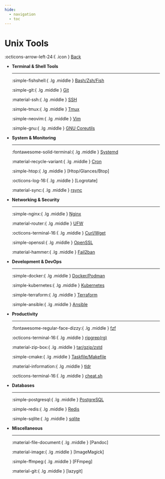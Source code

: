 ```yaml
---
hide:
  - navigation
  - toc
---
```

# Unix Tools

:octicons-arrow-left-24:{ .icon } [Back](../toc.md)

<div class="grid cards" markdown>

-   __Terminal & Shell Tools__

    ---

    :simple-fishshell:{ .lg .middle } [Bash/Zsh/Fish](shell.md)
    
    :simple-git:{ .lg .middle } [Git](git.md)
    
    :material-ssh:{ .lg .middle } [SSH](ssh.md)
    
    :simple-tmux:{ .lg .middle } [Tmux](tmux.md)
    
    :simple-neovim:{ .lg .middle } [Vim](../vim/index.md)
    
    :simple-gnu:{ .lg .middle } [GNU Coreutils](gnu.md)
  
-   __System & Monitoring__

    ---
    
    :fontawesome-solid-terminal:{ .lg .middle } [Systemd](systemd.md)

    :material-recycle-variant:{ .lg .middle } [Cron](cron.md)

    :simple-htop:{ .lg .middle } [Htop/Glances/Btop]

    :octicons-log-16:{ .lg .middle } [Logrotate]

    :material-sync:{ .lg .middle } [rsync](rsync.md)
  
-   __Networking & Security__

    ---
    
    :simple-nginx:{ .lg .middle } [Nginx](nginx.md)

    :material-router:{ .lg .middle } [UFW](ufw.md)

    :octicons-terminal-16:{ .lg .middle } [Curl/Wget](curl.md)

    :simple-openssl:{ .lg .middle } [OpenSSL](openssl.md)

    :material-hammer:{ .lg .middle } [Fail2ban](fail2ban.md)
  
-   __Development & DevOps__

    ---
    
    :simple-docker:{ .lg .middle } [Docker/Podman](docker.md)
    
    :simple-kubernetes:{ .lg .middle } [Kubernetes](kubernetes.md)
    
    :simple-terraform:{ .lg .middle } [Terraform](terraform.md)
    
    :simple-ansible:{ .lg .middle } [Ansible](ansible.md)
  
-   __Productivity__

    ---
    
    :fontawesome-regular-face-dizzy:{ .lg .middle } [fzf](fzf.md)

    :octicons-terminal-16:{ .lg .middle } [ripgrep(rg)](ripgrep.md)

    :material-zip-box:{ .lg .middle } [tar/gzip/zstd](compression.md)

    :simple-cmake:{ .lg .middle } [Taskfile/Makefile](makefile.md)

    :material-information:{ .lg .middle } [tldr](tldr.md)

    :octicons-terminal-16:{ .lg .middle } [cheat.sh](cheat.md)

-   __Databases__

    ---
    
    :simple-postgresql:{ .lg .middle } [PostgreSQL](postgresql.md)

    :simple-redis:{ .lg .middle } [Redis](redis.md)

    :simple-sqlite:{ .lg .middle } [sqlite](sqlite.md)

-   __Miscellaneous__

    ---
    
    :material-file-document:{ .lg .middle } [Pandoc]

    :material-image:{ .lg .middle } [ImageMagick]

    :simple-ffmpeg:{ .lg .middle } [FFmpeg]

    :material-git:{ .lg .middle } [lazygit]
    
    

</div>
